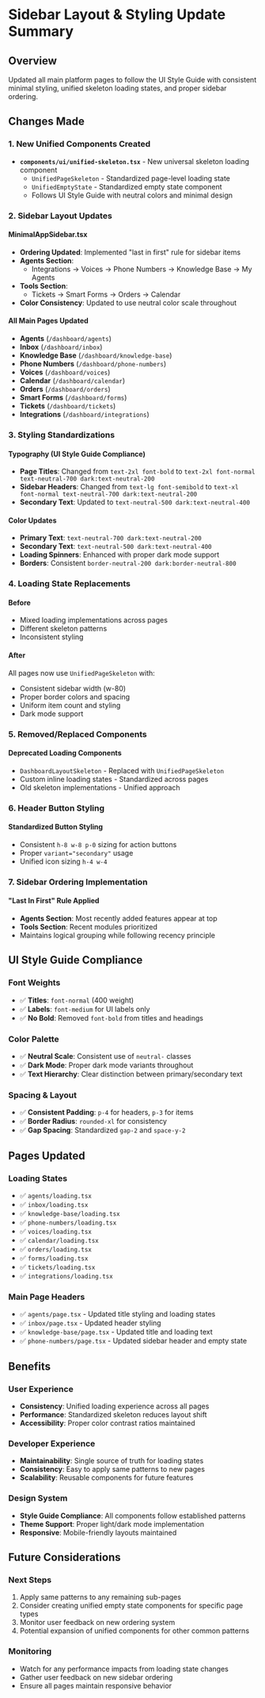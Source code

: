 # Sidebar Layout & Styling Update Summary

## Overview
Updated all main platform pages to follow the UI Style Guide with consistent minimal styling, unified skeleton loading states, and proper sidebar ordering.

## Changes Made

### 1. New Unified Components Created
- **`components/ui/unified-skeleton.tsx`** - New universal skeleton loading component
  - `UnifiedPageSkeleton` - Standardized page-level loading state
  - `UnifiedEmptyState` - Standardized empty state component
  - Follows UI Style Guide with neutral colors and minimal design

### 2. Sidebar Layout Updates

#### MinimalAppSidebar.tsx
- **Ordering Updated**: Implemented "last in first" rule for sidebar items
- **Agents Section**: 
  - Integrations → Voices → Phone Numbers → Knowledge Base → My Agents
- **Tools Section**: 
  - Tickets → Smart Forms → Orders → Calendar
- **Color Consistency**: Updated to use neutral color scale throughout

#### All Main Pages Updated
- **Agents** (`/dashboard/agents`)
- **Inbox** (`/dashboard/inbox`)
- **Knowledge Base** (`/dashboard/knowledge-base`)
- **Phone Numbers** (`/dashboard/phone-numbers`)
- **Voices** (`/dashboard/voices`)
- **Calendar** (`/dashboard/calendar`)
- **Orders** (`/dashboard/orders`)
- **Smart Forms** (`/dashboard/forms`)
- **Tickets** (`/dashboard/tickets`)
- **Integrations** (`/dashboard/integrations`)

### 3. Styling Standardizations

#### Typography (UI Style Guide Compliance)
- **Page Titles**: Changed from `text-2xl font-bold` to `text-2xl font-normal text-neutral-700 dark:text-neutral-200`
- **Sidebar Headers**: Changed from `text-lg font-semibold` to `text-xl font-normal text-neutral-700 dark:text-neutral-200`
- **Secondary Text**: Updated to `text-neutral-500 dark:text-neutral-400`

#### Color Updates
- **Primary Text**: `text-neutral-700 dark:text-neutral-200`
- **Secondary Text**: `text-neutral-500 dark:text-neutral-400`
- **Loading Spinners**: Enhanced with proper dark mode support
- **Borders**: Consistent `border-neutral-200 dark:border-neutral-800`

### 4. Loading State Replacements

#### Before
- Mixed loading implementations across pages
- Different skeleton patterns
- Inconsistent styling

#### After
All pages now use `UnifiedPageSkeleton` with:
- Consistent sidebar width (w-80)
- Proper border colors and spacing
- Uniform item count and styling
- Dark mode support

### 5. Removed/Replaced Components

#### Deprecated Loading Components
- `DashboardLayoutSkeleton` - Replaced with `UnifiedPageSkeleton`
- Custom inline loading states - Standardized across pages
- Old skeleton implementations - Unified approach

### 6. Header Button Styling

#### Standardized Button Styling
- Consistent `h-8 w-8 p-0` sizing for action buttons
- Proper `variant="secondary"` usage
- Unified icon sizing `h-4 w-4`

### 7. Sidebar Ordering Implementation

#### "Last In First" Rule Applied
- **Agents Section**: Most recently added features appear at top
- **Tools Section**: Recent modules prioritized
- Maintains logical grouping while following recency principle

## UI Style Guide Compliance

### Font Weights
- ✅ **Titles**: `font-normal` (400 weight)
- ✅ **Labels**: `font-medium` for UI labels only
- ✅ **No Bold**: Removed `font-bold` from titles and headings

### Color Palette
- ✅ **Neutral Scale**: Consistent use of `neutral-` classes
- ✅ **Dark Mode**: Proper dark mode variants throughout
- ✅ **Text Hierarchy**: Clear distinction between primary/secondary text

### Spacing & Layout
- ✅ **Consistent Padding**: `p-4` for headers, `p-3` for items
- ✅ **Border Radius**: `rounded-xl` for consistency
- ✅ **Gap Spacing**: Standardized `gap-2` and `space-y-2`

## Pages Updated

### Loading States
- ✅ `agents/loading.tsx`
- ✅ `inbox/loading.tsx`
- ✅ `knowledge-base/loading.tsx`
- ✅ `phone-numbers/loading.tsx`
- ✅ `voices/loading.tsx`
- ✅ `calendar/loading.tsx`
- ✅ `orders/loading.tsx`
- ✅ `forms/loading.tsx`
- ✅ `tickets/loading.tsx`
- ✅ `integrations/loading.tsx`

### Main Page Headers
- ✅ `agents/page.tsx` - Updated title styling and loading states
- ✅ `inbox/page.tsx` - Updated header styling
- ✅ `knowledge-base/page.tsx` - Updated title and loading text
- ✅ `phone-numbers/page.tsx` - Updated sidebar header and empty state

## Benefits

### User Experience
- **Consistency**: Unified loading experience across all pages
- **Performance**: Standardized skeleton reduces layout shift
- **Accessibility**: Proper color contrast ratios maintained

### Developer Experience
- **Maintainability**: Single source of truth for loading states
- **Consistency**: Easy to apply same patterns to new pages
- **Scalability**: Reusable components for future features

### Design System
- **Style Guide Compliance**: All components follow established patterns
- **Theme Support**: Proper light/dark mode implementation
- **Responsive**: Mobile-friendly layouts maintained

## Future Considerations

### Next Steps
1. Apply same patterns to any remaining sub-pages
2. Consider creating unified empty state components for specific page types
3. Monitor user feedback on new ordering system
4. Potential expansion of unified components for other common patterns

### Monitoring
- Watch for any performance impacts from loading state changes
- Gather user feedback on new sidebar ordering
- Ensure all pages maintain responsive behavior